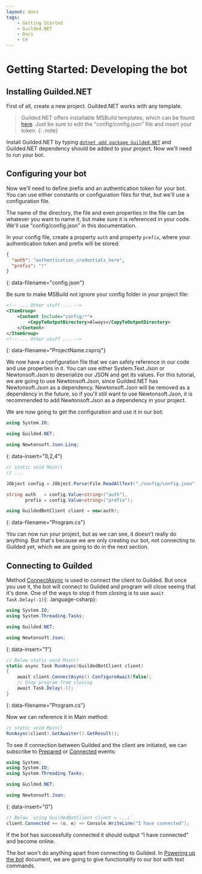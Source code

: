 ```yaml
---
layout: docs
tags:
    - Getting Started
    - Guilded.NET
    - Docs
    - C#
---
```


# Getting Started: Developing the bot

## Installing Guilded.NET

First of all, create a new project. Guilded.NET works with any template.

> Guilded.NET offers installable MSBuild templates, which can be found [here](https://www.nuget.org/packages/Guilded.NET.Templates/). Just be sure to edit the <q>config/config.json</q> file and insert your token.
{: .note}

Install Guilded.NET by typing [`dotnet add package Guilded.NET`](https://github.com/Guilded-NET/Guilded.NET.Templates) and Guilded.NET dependency should be added to your project. Now we'll need to run your bot.

## Configuring your bot

Now we'll need to define prefix and an authentication token for your bot. You can use either constants or configuration files for that, but we'll use a configuration file.

The name of the directory, the file and even properties in the file can be whatever you want to name it, but make sure it is referenced in your code. We'll use <q>config/config.json</q> in this documentation.

In your config file, create a property `auth` and property `prefix`, where your authentication token and prefix will be stored:

```json
{
  "auth": "authentication_credentials_here",
  "prefix": "!"
}
```
{: data-filename="config.json"}

Be sure to make MSBuild not ignore your config folder in your project file:

```xml
<!-- ... Other stuff ... -->
<ItemGroup>
    <Content Include="config/*">
        <CopyToOutputDirectory>Always</CopyToOutputDirectory>
    </Content>
</ItemGroup>
<!-- ... Other stuff ... -->
```
{: data-filename="ProjectName.csproj"}

We now have a configuration file that we can safely reference in our code and use properties in it. You can use either System.Text.Json or Newtonsoft.Json to deserialize our JSON and get its values. For this tutorial, we are going to use Newtonsoft.Json, since Guilded.NET has Newtonsoft.Json as a dependency. Newtonsoft.Json will be removed as a dependency in the future, so if you'll still want to use Newtonsoft.Json, it is recommended to add Newtonsoft.Json as a dependency in your project.

We are now going to get the configuration and use it in our bot:

```csharp
using System.IO;

using Guilded.NET;

using Newtonsoft.Json.Linq;
```
{: data-insert="0,2,4"}

```csharp
// static void Main()
// ...

JObject config = JObject.Parse(File.ReadAllText("./config/config.json"));

string auth   = config.Value<string>("auth"),
       prefix = config.Value<string>("prefix");

using GuildedBotClient client = new(auth);
```
{: data-filename="Program.cs"}

You can now run your project, but as we can see, it doesn't really do anything. But that's because we are only creating our bot, not connecting to Guilded yet, which we are going to do in the next section.

## Connecting to Guilded

Method [ConnectAsync](/references/BaseGuildedClient_ConnectAsync()) is used to connect the client to Guilded. But once you use it, the bot will connect to Guilded and program will close seeing that it's done. One of the ways to stop it from closing is to use `await Task.Delay(-1)`{: .language-csharp}:

```csharp
using System.IO;
using System.Threading.Tasks;

using Guilded.NET;

using Newtonsoft.Json;
```
{: data-insert="1"}

```csharp
// Below static void Main()
static async Task RunAsync(GuildedBotClient client)
{
    await client.ConnectAsync().ConfigureAwait(false);
    // Stop program from closing
    await Task.Delay(-1);
}
```
{: data-filename="Program.cs"}

Now we can reference it in Main method:

```csharp
// static void Main()
RunAsync(client).GetAwaiter().GetResult();
```

To see if connection between Guilded and the client are initiated, we can subscribe to [Prepared](/references/AbstractGuildedClient_Prepared) or [Connected](/references/BaseGuildedClient_Connected) events:

```csharp
using System;
using System.IO;
using System.Threading.Tasks;

using Guilded.NET;

using Newtonsoft.Json;
```
{: data-insert="0"}

```csharp
// Below `using GuildedBotClient client = ...;`
client.Connected += (o, e) => Console.WriteLine("I have connected");
```

If the bot has successfully connected it should output <q>I have connected</q> and become online.

The bot won't do anything apart from connecting to Guilded. In [Powering up the bot](./powering-bot) document, we are going to give functionality to our bot with text commands.